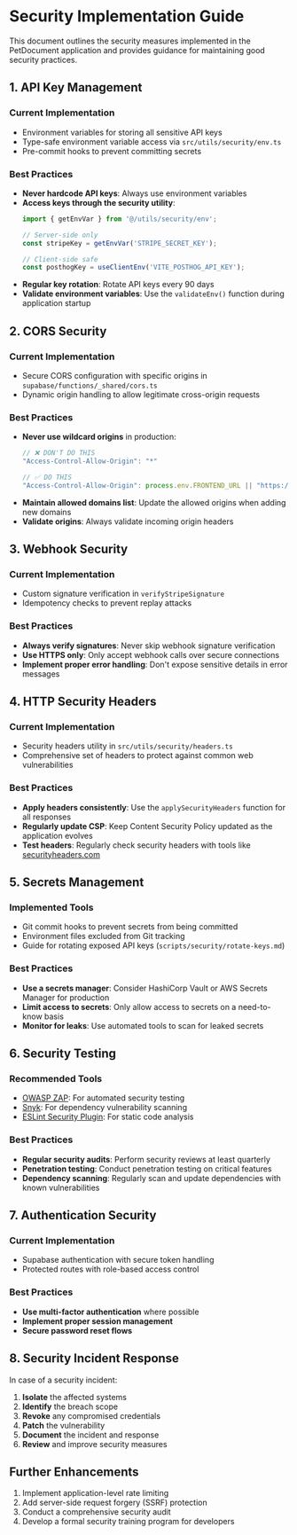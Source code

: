 # Security Implementation Guide

This document outlines the security measures implemented in the PetDocument application and provides guidance for maintaining good security practices.

## 1. API Key Management

### Current Implementation

- Environment variables for storing all sensitive API keys
- Type-safe environment variable access via `src/utils/security/env.ts`
- Pre-commit hooks to prevent committing secrets

### Best Practices

- **Never hardcode API keys**: Always use environment variables
- **Access keys through the security utility**:
  ```typescript
  import { getEnvVar } from '@/utils/security/env';
  
  // Server-side only
  const stripeKey = getEnvVar('STRIPE_SECRET_KEY');
  
  // Client-side safe
  const posthogKey = useClientEnv('VITE_POSTHOG_API_KEY');
  ```
- **Regular key rotation**: Rotate API keys every 90 days
- **Validate environment variables**: Use the `validateEnv()` function during application startup

## 2. CORS Security

### Current Implementation

- Secure CORS configuration with specific origins in `supabase/functions/_shared/cors.ts`
- Dynamic origin handling to allow legitimate cross-origin requests

### Best Practices

- **Never use wildcard origins** in production:
  ```typescript
  // ❌ DON'T DO THIS
  "Access-Control-Allow-Origin": "*"
  
  // ✅ DO THIS
  "Access-Control-Allow-Origin": process.env.FRONTEND_URL || "https://yourapp.com"
  ```
- **Maintain allowed domains list**: Update the allowed origins when adding new domains
- **Validate origins**: Always validate incoming origin headers

## 3. Webhook Security

### Current Implementation

- Custom signature verification in `verifyStripeSignature`
- Idempotency checks to prevent replay attacks

### Best Practices

- **Always verify signatures**: Never skip webhook signature verification
- **Use HTTPS only**: Only accept webhook calls over secure connections
- **Implement proper error handling**: Don't expose sensitive details in error messages

## 4. HTTP Security Headers

### Current Implementation

- Security headers utility in `src/utils/security/headers.ts`
- Comprehensive set of headers to protect against common web vulnerabilities

### Best Practices

- **Apply headers consistently**: Use the `applySecurityHeaders` function for all responses
- **Regularly update CSP**: Keep Content Security Policy updated as the application evolves
- **Test headers**: Regularly check security headers with tools like [securityheaders.com](https://securityheaders.com)

## 5. Secrets Management

### Implemented Tools

- Git commit hooks to prevent secrets from being committed
- Environment files excluded from Git tracking
- Guide for rotating exposed API keys (`scripts/security/rotate-keys.md`)

### Best Practices

- **Use a secrets manager**: Consider HashiCorp Vault or AWS Secrets Manager for production
- **Limit access to secrets**: Only allow access to secrets on a need-to-know basis
- **Monitor for leaks**: Use automated tools to scan for leaked secrets

## 6. Security Testing

### Recommended Tools

- [OWASP ZAP](https://www.zaproxy.org/): For automated security testing
- [Snyk](https://snyk.io/): For dependency vulnerability scanning
- [ESLint Security Plugin](https://github.com/eslint-community/eslint-plugin-security): For static code analysis

### Best Practices

- **Regular security audits**: Perform security reviews at least quarterly
- **Penetration testing**: Conduct penetration testing on critical features
- **Dependency scanning**: Regularly scan and update dependencies with known vulnerabilities

## 7. Authentication Security

### Current Implementation

- Supabase authentication with secure token handling
- Protected routes with role-based access control

### Best Practices

- **Use multi-factor authentication** where possible
- **Implement proper session management**
- **Secure password reset flows**

## 8. Security Incident Response

In case of a security incident:

1. **Isolate** the affected systems
2. **Identify** the breach scope
3. **Revoke** any compromised credentials
4. **Patch** the vulnerability
5. **Document** the incident and response
6. **Review** and improve security measures

## Further Enhancements

1. Implement application-level rate limiting
2. Add server-side request forgery (SSRF) protection
3. Conduct a comprehensive security audit
4. Develop a formal security training program for developers
